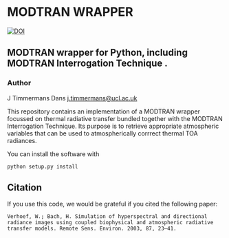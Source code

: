 # MODTRAN WRAPPER

[![DOI](https://zenodo.org/badge/DOI/10.5281/zenodo.45259.svg)](https://doi.org/10.5281/zenodo.45259)


## MODTRAN wrapper for Python, including MODTRAN Interrogation Technique .

### Author  
J Timmermans Dans <j.timmermans@ucl.ac.uk>



This repository contains an implementation of a MODTRAN wrapper focussed on thermal radiative transfer bundled together with the MODTRAN Interrogation Technique. Its purpose is to retrieve appropriate atmospheric variables that can be used to atmospherically corrrect thermal TOA radiances.

You can install the software with

    python setup.py install


Citation
--------

If you use this code, we would be grateful if you cited the following paper:

    Verhoef, W.; Bach, H. Simulation of hyperspectral and directional radiance images using coupled biophysical and atmospheric radiative transfer models. Remote Sens. Environ. 2003, 87, 23–41.


